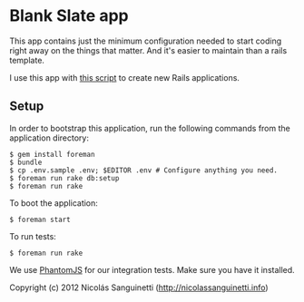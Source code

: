 Blank Slate app
===============

This app contains just the minimum configuration needed to start coding right
away on the things that matter. And it's easier to maintain than a rails
template.

I use this app with [this script][script] to create new Rails applications.

[script]: https://gist.github.com/3063978

Setup
-----

In order to bootstrap this application, run the following commands from the
application directory:

    $ gem install foreman
    $ bundle
    $ cp .env.sample .env; $EDITOR .env # Configure anything you need.
    $ foreman run rake db:setup
    $ foreman run rake

To boot the application:

    $ foreman start

To run tests:

    $ foreman run rake

We use [PhantomJS](phantom) for our integration tests. Make sure you have it
installed.

[phantom]: http://phantomjs.org

Copyright (c) 2012 Nicolás Sanguinetti (http://nicolassanguinetti.info)

